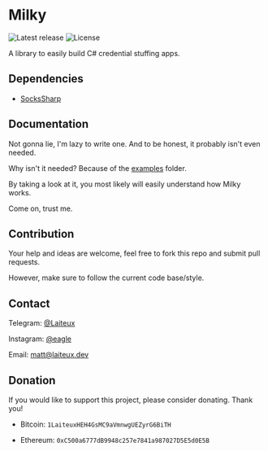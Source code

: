 # Milky

![Latest release](https://img.shields.io/github/v/release/Laiteux/Milky?color=blue) ![License](https://img.shields.io/github/license/Laiteux/Milky?color=blue)

A library to easily build C# credential stuffing apps.

## Dependencies

- [SocksSharp](https://github.com/Laiteux/SocksSharp)

## Documentation

Not gonna lie, I'm lazy to write one. And to be honest, it probably isn't even needed.

Why isn't it needed? Because of the [examples](examples) folder.

By taking a look at it, you most likely will easily understand how Milky works.

Come on, trust me.

## Contribution

Your help and ideas are welcome, feel free to fork this repo and submit pull requests.

However, make sure to follow the current code base/style.

## Contact

Telegram: [@Laiteux](https://t.me/Laiteux)

Instagram: [@eagle](https://instagr.am/eagle)

Email: matt@laiteux.dev

## Donation

If you would like to support this project, please consider donating. Thank you!

- Bitcoin: `1LaiteuxHEH4GsMC9aVmnwgUEZyrG6BiTH`

- Ethereum: `0xC500a6777dB9948c257e7841a987027D5E5d0E5B`